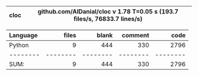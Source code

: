 cloc|github.com/AlDanial/cloc v 1.78  T=0.05 s (193.7 files/s, 76833.7 lines/s)
--- | ---

Language|files|blank|comment|code
:-------|-------:|-------:|-------:|-------:
Python|9|444|330|2796
--------|--------|--------|--------|--------
SUM:|9|444|330|2796
